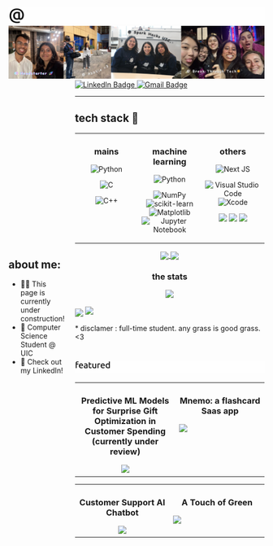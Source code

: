 <!-- banner gif generated from : https://willkessler.github.io/typed-text-gif-maker/ -->
<!-- font Ubuntu, size 100, 100 speed, 1500 time  -->

<picture>
  <source media="(prefers-color-scheme: dark)" srcset="./zzaneer_dark.gif">
  <img src="./zzaneer_light.gif">
</picture>

<!-- canva image gallery banner -->
<img src="./gallery_banner.png">


<div style="display: flex; align-items: center;">
  <!-- Left Section with Text -->
  <div style="flex: 1; padding-right: 20px;">
    <h2>about me:</h2>
    <ul>
      <li>👷‍♀️ This page is currently under construction!</li>
      <li>💼 Computer Science Student @ UIC</li>
      <li>👾 Check out my LinkedIn!</li>
    </ul>
  </div>
  
  <!-- Right Section with Image -->
  <div>
<!--     <img src="./april1.PNG" alt="Profile Image" width="150px">
  </div> -->
</div>


<!-- contacts under about me -->  
<div id="badges">
  <a href="https://www.linkedin.com/in/zzaneer086">
    <img src="https://img.shields.io/badge/LinkedIn-blue?style=for-the-badge&logo=linkedin&logoColor=white" alt="LinkedIn Badge"/>
  </a>
  <a href="zzaneer086@gmail.com">
    <img src="https://img.shields.io/badge/Gmail-D14836?style=for-the-badge&logo=gmail&logoColor=white" alt="Gmail Badge"/>
  </a>
<div/>

---


<!-- TECH STACK -->
<h2>tech stack 🥞</h2>

<table><tr><td valign="top" width="25%">
<h3 align="center">mains</h3>
<div align="center">
  
  ![Python](https://img.shields.io/badge/python-3670A0?style=for-the-badge&logo=python&logoColor=ffdd54)
  
  ![C](https://img.shields.io/badge/c-%2300599C.svg?style=for-the-badge&logo=c&logoColor=white)
  
  ![C++](https://img.shields.io/badge/c++-%2300599C.svg?style=for-the-badge&logo=c%2B%2B&logoColor=white)
</div>
</a>
 </td><td valign="top" width="25%">
        
<h3 align="center">machine learning </h3>

<div align="center">
  
  ![Python](https://img.shields.io/badge/python-3670A0?style=for-the-badge&logo=python&logoColor=ffdd54)

  ![NumPy](https://img.shields.io/badge/numpy-%23013243.svg?style=for-the-badge&logo=numpy&logoColor=white)
  ![scikit-learn](https://img.shields.io/badge/scikit--learn-%23F7931E.svg?style=for-the-badge&logo=scikit-learn&logoColor=white)
  ![Matplotlib](https://img.shields.io/badge/Matplotlib-%23ffffff.svg?style=for-the-badge&logo=Matplotlib&logoColor=black)
  ![Jupyter Notebook](https://img.shields.io/badge/jupyter-%23FA0F00.svg?style=for-the-badge&logo=jupyter&logoColor=white)
</div>
</a>

</td><td valign="top" width="25%">
  
<h3 align="center">others</h3>
<div align="center">

  ![Next JS](https://img.shields.io/badge/Next-black?style=for-the-badge&logo=next.js&logoColor=white)

  ![Visual Studio Code](https://img.shields.io/badge/Visual%20Studio%20Code-0078d7.svg?style=for-the-badge&logo=visual-studio-code&logoColor=white)
  ![Xcode](https://img.shields.io/badge/Xcode-007ACC?style=for-the-badge&logo=Xcode&logoColor=white)
  
  <img src="https://img.shields.io/badge/Google%20Gemini-8E75B2?style=for-the-badge&logo=googlegemini&logoColor=white" />
  
  <img src="https://img.shields.io/badge/Google%20Analytics-E37400?style=for-the-badge&logo=google%20analytics&logoColor=white" />
  <img src="https://img.shields.io/badge/firebase-ffca28?style=for-the-badge&logo=firebase&logoColor=black" />
</div>
</a>
</td>
</tr></table>

<!-- MOST USED LANG -->

<div align="center">
  <a href="https://github.com/anuraghazra/convoychat">
    <img height=200 align="center" src="./flower_cat.PNG"  />
  </a>
  <a href="https://github.com/anuraghazra/github-readme-stats">
    <img height=200 align="center" src="https://github-readme-stats.vercel.app/api/top-langs/?username=zzaneer086" /> 
  </a>
</div>


<!-- STATS -->


<h3 align="center">the stats</h3>
<p align="center">
  <img src="https://ghchart.rshah.org/zzaneer086">
</p>
<p align="left">
  <img align="center" src="https://leetcard.jacoblin.cool/zzaneer086?ext=heatmap"/>
  <img src="april_grass.gif" height="150px">
</p>
* disclamer : full-time student. any grass is good grass. <3


<h1></h1>


<!-- FEATURED REPOS  -->

<!-- banner gif generated from : https://willkessler.github.io/typed-text-gif-maker/ -->
<!-- font Ubuntu, size 70, 100 speed, 1700 time  -->
<picture>
  <source media="(prefers-color-scheme: dark)" srcset="./featured_dark.gif">
  <img src="./featured_light.gif">
</picture>

<table><tr><td valign="top" width="25%">
  <h3 align="center">Predictive ML Models for Surprise Gift Optimization in Customer Spending (currently under review)</h3>
  <div align="center">
    <a href="https://github.com/zzaneer086/Unwrapping-Customer-Delight">
          <img src="https://github-readme-stats.vercel.app/api/pin/?username=zzaneer086&repo=Unwrapping-Customer-Delight" />
        </a>
  
  </div>
  </a>
 </td><td valign="top" width="25%">
        
<h3 align="center">Mnemo: a flashcard Saas app</h3>
<a href="https://github.com/NickGroveSE/Mnemo">
          <img src="https://github-readme-stats.vercel.app/api/pin/?username=NickGroveSE&repo=Mnemo" />
        </a>

<div align="center">

</div>
</a>

</td>
</tr></table>

<table><tr><td valign="top" width="25%">
  <h3 align="center">Customer Support AI Chatbot</h3>
  <div align="center">
    <a href="https://github.com/zzaneer086/AI-Customer-Support">
          <img src="https://github-readme-stats.vercel.app/api/pin/?username=zzaneer086&repo=AI-Customer-Support" />
        </a>
  
  </div>
  </a>
 </td><td valign="top" width="25%">
        
<h3 align="center">A Touch of Green</h3>
<a href="https://github.com/zzaneer086/A-Touch-of-Green">
          <img src="https://github-readme-stats.vercel.app/api/pin/?username=zzaneer086&repo=A-Touch-of-Green" />
        </a>

<div align="center">

</div>
</a>

</td>
</tr></table>
